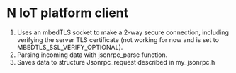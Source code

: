 # N IoT platform client

1. Uses an mbedTLS socket to make a 2-way secure connection, including verifying the server TLS certificate (not working for now and is set to MBEDTLS_SSL_VERIFY_OPTIONAL).
2. Parsing incoming data with jsonrpc_parse function.
3. Saves data to structure Jsonrpc_request described in my_jsonrpc.h
